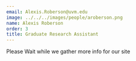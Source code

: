 ```yaml
---
email: Alexis.Roberson@uvm.edu
image: ../../../images/people/aroberson.png
name: Alexis Roberson
order: 3
title: Graduate Research Assistant
---
```

Please Wait while we gather more info for our site
